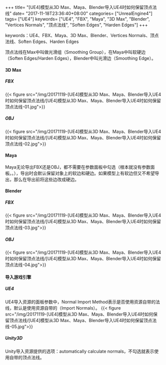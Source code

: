 +++
title= "[UE4]模型从3D Max、Maya、Blender导入UE4时如何保留顶点法线"
date= "2017-11-18T23:36:40+08:00"
categories= ["UnrealEngine4"]
tags= ["UE4"]
keywords= ["UE4", "FBX", "Maya", "3D Max", "Blender", "Vertices Normals", "顶点法线", "Soften Edges", "Harden Edges"]
+++

keywords：UE4、FBX、Maya、3D Max、Blender、Vertices Normals、顶点法线、Soften Edges、Harden Edges

顶点法线在Max中叫做光滑组（Smoothing Group），在Maya中叫软硬边（Soften Edges/Harden Edges），Blender中叫光滑边（Smoothing Edge）。

#### 3D Max
##### FBX
{{< figure src="/img/20171119-[UE4]模型从3D Max、Maya、Blender导入UE4时如何保留顶点法线/[UE4]模型从3D Max、Maya、Blender导入UE4时如何保留顶点法线-01.jpg">}}

##### OBJ
{{< figure src="/img/20171119-[UE4]模型从3D Max、Maya、Blender导入UE4时如何保留顶点法线/[UE4]模型从3D Max、Maya、Blender导入UE4时如何保留顶点法线-02.jpg">}}

#### Maya
Maya无论导出FBX还是OBJ，都不需要在参数面板中勾选（根本就没有参数面板。。），导出时会默认保留对象上的软边和硬边。如果模型上有软边但又不希望导出，那么在导出前将这些边改成硬边。

#### Blender
##### FBX
{{< figure src="/img/20171119-[UE4]模型从3D Max、Maya、Blender导入UE4时如何保留顶点法线/[UE4]模型从3D Max、Maya、Blender导入UE4时如何保留顶点法线-03.jpg">}}

##### OBJ
{{< figure src="/img/20171119-[UE4]模型从3D Max、Maya、Blender导入UE4时如何保留顶点法线/[UE4]模型从3D Max、Maya、Blender导入UE4时如何保留顶点法线-04.jpg">}}

#### 导入游戏引擎
##### UE4
UE4导入资源的面板参数中，Normal Import Method表示是否使用资源自带的法线，默认是使用资源自带的（Import Normals）。
{{< figure src="/img/20171119-[UE4]模型从3D Max、Maya、Blender导入UE4时如何保留顶点法线/[UE4]模型从3D Max、Maya、Blender导入UE4时如何保留顶点法线-05.jpg">}}

##### Unity3D
Unity导入资源提供的选项：automatically calculate normals，不勾选就表示使用自带的顶点法线。
